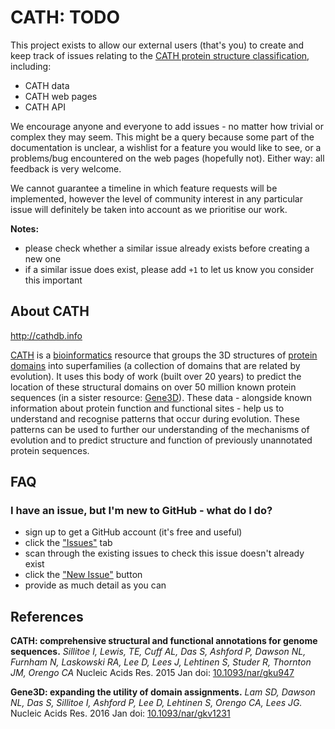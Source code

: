 # CATH: TODO

This project exists to allow our external users (that's you) to create and keep track of issues relating to the [CATH protein structure classification](http://cathdb.info), including:

 * CATH data
 * CATH web pages 
 * CATH API

We encourage anyone and everyone to add issues - no matter how trivial or complex they may seem. This might be a query because some part of the documentation is unclear, a wishlist for a feature you would like to see, or a problems/bug encountered on the web pages (hopefully not). Either way: all feedback is very welcome.

We cannot guarantee a timeline in which feature requests will be implemented, however the level of community interest in any particular issue will definitely be taken into account as we prioritise our work.

**Notes:**

* please check whether a similar issue already exists before creating a new one
* if a similar issue does exist, please add ```+1``` to let us know you consider this important

## About CATH

http://cathdb.info

[CATH](http://cathdb.info) is a [bioinformatics](https://en.wikipedia.org/wiki/Bioinformatics) resource that groups the 3D structures of [protein domains](https://en.wikipedia.org/wiki/Protein_domain) into superfamilies (a collection of domains that are related by evolution). It uses this body of work (built over 20 years) to predict the location of these structural domains on over 50 million known protein sequences (in a sister resource: [Gene3D](http://gene3d.biochem.ucl.ac.uk)). These data - alongside known information about protein function and functional sites - help us to understand and recognise patterns that occur during evolution. These patterns can be used to further our understanding of the mechanisms of evolution and to predict structure and function of previously unannotated protein sequences.

## FAQ

### I have an issue, but I'm new to GitHub - what do I do?

 * sign up to get a GitHub account (it's free and useful)
 * click the ["Issues"](https://github.com/UCLOrengoGroup/cath-todo/issues) tab
 * scan through the existing issues to check this issue doesn't already exist
 * click the ["New Issue"](https://github.com/UCLOrengoGroup/cath-todo/issues/new) button
 * provide as much detail as you can

## References

**CATH: comprehensive structural and functional annotations for genome sequences.**
*Sillitoe I, Lewis, TE, Cuff AL, Das S, Ashford P, Dawson NL, Furnham N, Laskowski RA, Lee D, Lees J, Lehtinen S, Studer R, Thornton JM, Orengo CA*
Nucleic Acids Res. 2015 Jan
doi: [10.1093/nar/gku947](//doi.org/10.1093/nar/gku947)

**Gene3D: expanding the utility of domain assignments.**
*Lam SD, Dawson NL, Das S, Sillitoe I, Ashford P, Lee D, Lehtinen S, Orengo CA, Lees JG.*
Nucleic Acids Res. 2016 Jan
doi: [10.1093/nar/gkv1231](//doi.org/10.1093/nar/gkv1231)


